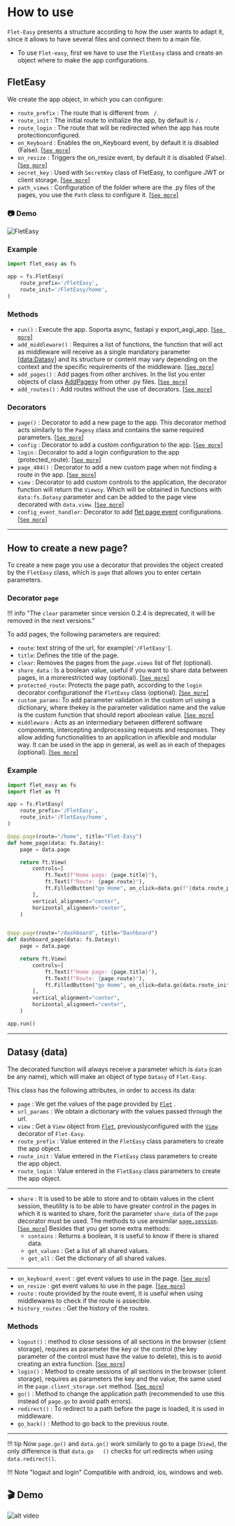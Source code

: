 # How to use
`Flet-Easy` presents a structure according to how the user wants to adapt it, since it allows to have several files and connect them to a main file.

* To use `Flet-easy`, first we have to use the `FletEasy` class and create an object where to make the app configurations.

## FletEasy
We create the app object, in which you can configure:

* `route_prefix` : The route that is different from ` /`.
* `route_init` : The initial route to initialize the app, by default is `/`.
* `route_login` : The route that will be redirected when the app has route protectionconfigured.
* `on_Keyboard` : Enables the on_Keyboard event, by default it is disabled (False). [[`See more`]](/flet-easy/0.2.4/events/keyboard-event/)
* `on_resize` : Triggers the on_resize event, by default it is disabled (False). [[`See more`]](/flet-easy/0.2.4/events/on-resize/)
* `secret_key` : Used with `SecretKey` class of FletEasy, to configure JWT or client storage. [[`See more`]](/flet-easy/0.2.4/basic-jwt/)
* `path_views` : Configuration of the folder where are the .py files of the pages, you use the `Path` class to configure it. [[`See more`]](/flet-easy/0.2.4/add-pages/in-automatic/)

### 📷 **Demo**
![FletEasy](assets/images/FletEasy.png "FletEasy")
  
### **Example**
```Python
import flet_easy as fs

app = fs.FletEasy(
    route_prefix='/FletEasy',
    route_init='/FletEasy/home',
)
```

### Methods
* `run()` : Execute the app. Soporta async, fastapi y export_asgi_app. [[`See more`]](/flet-easy/0.2.4/run-the-app/)
* `add_middleware()` : Requires a list of functions, the function that will act as middleware will receive as a single mandatory parameter [[data:Datasy](/flet-easy/0.2.4/how-to-use/#datasy-data)] and its structure or content may vary depending on the context and the specific requirements of the middleware. [[`See more`]](/flet-easy/0.2.4/middleware/#general-application)
* `add_pages()` : Add pages from other archives. In the list you enter objects of class [AddPagesy](/flet-easy/0.2.4/add-pages/through-decorators/#addpagesy) from other .py files. [[`See more`]](/flet-easy/0.2.4/add-pages/through-decorators/#adding-pages)
* `add_routes()` : Add routes without the use of decorators. [[`See more`]](/flet-easy/0.2.4/add-pages/by-means-of-functions/#add-routes)

### Decorators
* `page()` : Decorator to add a new page to the app. This decorator method acts similarly to the `Pagesy` class and contains the same required parameters. [[`See more`]](/flet-easy/0.2.4/how-to-use/#decorator-page)
* `config` : Decorator to add a custom configuration to the app. [[`See more`]](/flet-easy/0.2.4/customized-app/general-settings/)
* `login` : Decorator to add a login configuration to the app (protected_route). [[`See more`]](/flet-easy/0.2.4/customized-app/route-protection/)
* `page_404()` : Decorator to add a new custom page when not finding a route in the app. [[`See more`]](/flet-easy/0.2.4/customized-app/page-404)
* `view` : Decorator to add custom controls to the application, the decorator function will return the `Viewsy`. Which will be obtained in functions with `data:fs.Datasy` parameter and can be added to the page view decorated with `data.view`. [[`See more`]](/flet-easy/0.2.4/customized-app/control-view-configuration/)
* `config_event_handler`: Decorator to add [flet page event](https://flet.dev/docs/controls/page/#events) configurations. [[`See more`]](/flet-easy/0.2.4/customized-app/events/)
        
---

## How to create a new page?
To create a new page you use a decorator that provides the object created by the `FletEasy` class, which is `page` that allows you to enter certain parameters.

### Decorator **`page`**

!!! info "The `clear` parameter since version 0.2.4 is deprecated, it will be removed in the next versions."

To add pages, the following parameters are required:

* `route`: text string of the url, for example(`'/FletEasy'`).
* `title`: Defines the title of the page.
* `clear`: Removes the pages from the `page.views` list of flet (optional).
* `share_data` : Is a boolean value, useful if you want to share data between pages, in a morerestricted way (optional). [[`See more`]](/flet-easy/0.2.4/data-sharing-between-pages/)
* `protected_route`: Protects the page path, according to the `login` decorator configurationof the `FletEasy` class (optional). [[`See more`]](/flet-easy/0.2.4/customized-app/route-protection/)
* `custom_params`: To add parameter validation in the custom url using a dictionary, where thekey is the parameter validation name and the value is the custom function that should report aboolean value. [[`See more`]](/flet-easy/0.2.4/dynamic-routes/#custom-validation)
* `middleware` : Acts as an intermediary between different software components, intercepting andprocessing requests and responses. They allow adding functionalities to an application in aflexible and modular way.  It can be used in the app in general, as well as in each of thepages (optional). [[`See more`]](/flet-easy/0.2.4/middleware/#for-each-page)


### **Example**
```Python hl_lines="4 9 24"
import flet_easy as fs
import flet as ft

app = fs.FletEasy(
    route_prefix='/FletEasy',
    route_init='/FletEasy/home',
)

@app.page(route="/home", title="Flet-Easy")
def home_page(data: fs.Datasy):
    page = data.page

    return ft.View(
        controls=[
            ft.Text(f"Home page: {page.title}"),
            ft.Text(f"Route: {page.route}"),
            ft.FilledButton("go Home", on_click=data.go(f"{data.route_prefix}/dashboard")),
        ],
        vertical_alignment="center",
        horizontal_alignment="center",
    )


@app.page(route="/dashboard", title="Dashboard")
def dashboard_page(data: fs.Datasy):
    page = data.page

    return ft.View(
        controls=[
            ft.Text(f"Home page: {page.title}"),
            ft.Text(f"Route: {page.route}"),
            ft.FilledButton("go Home", on_click=data.go(data.route_init)),
        ],
        vertical_alignment="center",
        horizontal_alignment="center",
    )

app.run()
```

---

## Datasy (data)
The decorated function will always receive a parameter which is `data` (can be any name), which will make an object of type `Datasy` of `Flet-Easy`.

This class has the following attributes, in order to access its data:

* `page` : We get the values of the page provided by [`Flet`](https://flet.dev/docs/controls/page) .
* `url_params` : We obtain a dictionary with the values passed through the url.
* `view` : Get a `View` object from [`Flet`](https://flet.dev/docs/controls/view), previouslyconfigured with the [`View`](/flet-easy/0.2.4/customized-app/control-view-configuration/) decorator of `Flet-Easy`.
* `route_prefix` : Value entered in the `FletEasy` class parameters to create the app object.
* `route_init` : Value entered in the `FletEasy` class parameters to create the app object.
* `route_login` : Value entered in the `FletEasy` class parameters to create the app object.
---
* `share` : It is used to be able to store and to obtain values in the client session, theutility is to be able to have greater control in the pages in which it is wanted to share, forit the parameter `share_data` of the `page` decorator must be used. The methods to use aresimilar [`page.session`](https://flet.dev/docs/guides/python/session-storage). [[`See more`]](/flet-easy/0.2.4/data-sharing-between-pages/)
Besides that you get some extra methods:
    * `contains` : Returns a boolean, it is useful to know if there is shared data.
    * `get_values` : Get a list of all shared values.
    * `get_all` : Get the dictionary of all shared values.
---

* `on_keyboard_event` : get event values to use in the page. [[`See more`]](/flet-easy/0.2.4/events/keyboard-event/)
* `on_resize` : get event values to use in the page. [[`See more`]](/flet-easy/0.2.4/events/on-resize/)
* `route` : route provided by the route event, it is useful when using middlewares to check if the route is assecible.
* `history_routes` : Get the history of the routes.

### Methods

* `logout()` : method to close sessions of all sections in the browser (client storage), requires as parameter the key or the control (the key parameter of the control must have the value to delete), this is to avoid creating an extra function. [[`See more`](/flet-easy/0.2.4/customized-app/route-protection/#logout)]
* `login()` : Method to create sessions of all sections in the browser (client storage), requires as parameters the key and the value, the same used in the `page.client_storage.set` method. [[`See more`](/flet-easy/0.2.4/customized-app/route-protection/#login)]
* `go()` : Method to change the application path (recommended to use this instead of `page.go` to avoid path errors).
* `redirect()` : To redirect to a path before the page is loaded, it is used in middleware.
* `go_back()` : Method to go back to the previous route.

---

!!! tip
    Now `page.go()` and `data.go()` work similarly to go to a page (`View`), the only difference is that `data.go   ()` checks for url redirects when using `data.redirect()`.

!!! Note "logaut and login"
    Compatible with android, ios, windows and web.

## 🎬 **Demo**
![alt video](assets/gifs/use-example.gif "use example")